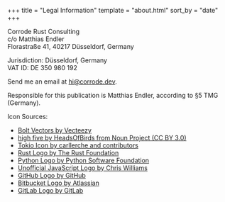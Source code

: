 +++
title = "Legal Information"
template = "about.html"
sort_by = "date"
+++

Corrode Rust Consulting  
c/o Matthias Endler  
Florastraße 41, 40217 Düsseldorf, Germany 

Jurisdiction: Düsseldorf, Germany  
VAT ID: DE 350 980 192  

Send me an email at <hi@corrode.dev>.

Responsible for this publication is Matthias Endler, according to §5 TMG (Germany).

<div>
    Icon Sources:
    <ul>
    <li><a href="https://www.vecteezy.com/free-vector/bolt" target="_blank" rel="nofollow">Bolt Vectors by Vecteezy</a></li>
    <li><a href="https://thenounproject.com/browse/icons/term/high-five/" target="_blank" rel="nofollow">high five by HeadsOfBirds from Noun Project (CC BY 3.0)</a></li>
    <li><a href="https://tokio.rs/" target="_blank" rel="nofollow">Tokio Icon by carllerche and contributors</a></li>
    <li><a href="https://www.rust-lang.org/" target="_blank" rel="nofollow">Rust Logo by The Rust Foundation</a></li>
    <li><a href="https://www.python.org/community/logos/" target="_blank" rel="nofollow">Python Logo by Python Software Foundation</a></li>
    <li><a href="https://github.com/voodootikigod/logo.js" target="_blank" rel="nofollow">Unofficial JavaScript Logo by Chris Williams</a></li>
    <li><a href="https://github.com/logos" target="_blank" rel="nofollow">GitHub Logo by GitHub</a></li>
    <li><a href="https://bitbucket.org/product" target="_blank" rel="nofollow">Bitbucket Logo by Atlassian</a></li>
    <li><a href="https://about.gitlab.com/press/" target="_blank" rel="nofollow">GitLab Logo by GitLab</a></li>
    </ul>
</div>